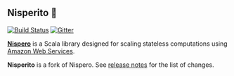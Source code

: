 ## Nisperito 🍋

[![Build Status](https://travis-ci.org/laughedelic/nisperito.svg)](https://travis-ci.org/laughedelic/nisperito) [![Gitter](https://badges.gitter.im/Join%20Chat.svg)](https://gitter.im/laughedelic/nisperito?utm_source=badge&utm_medium=badge&utm_campaign=pr-badge)

[**Nispero**](https://github.com/ohnosequences/nispero) is a Scala library designed for scaling stateless computations using [Amazon Web Services](http://aws.amazon.com).

**Nisperito** is a fork of Nispero. See [release notes](notes/2.0.0.markdown) for the list of changes.
